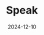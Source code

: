 ---  
layout: startup_page  
title: "Speak"  
id: "speak.com"  
permalink: "/speakspeak.com12102024/"  
website: "https://www.speak.com"  
funding_round: "Series C"  
funding_amount: "$78M"  
investors: "Accel, OpenAI (via its Startup Fund), Khosla Ventures, Y Combinator"  
about: "Speak is an AI-powered language learning platform that teaches languages by simulating how native speakers learn, focusing on conversational practice. It uses AI to generate audio conversations and analyzes user responses to improve their language skills, offering a unique approach compared to traditional reading and writing methods. The platform currently focuses on English language learning, but plans to expand to other languages such as Spanish and French."  
markets: "EdTech, AI, Language Learning, Speech Recognition, Educational Software, Education and Training Services (B2B), Educational and Training Services (B2C)"  
hq: "San Francisco, California, United States"  
founded_year: "2015"  
linkedin: "https://www.linkedin.com/company/usespeak"  
twitter: "https://x.com/speak"  
instagram: ""  
facebook: ""  
crunchbase: "https://www.crunchbase.com/organization/speak-3"  
pitchbook: "https://pitchbook.com/profiles/company/178888-96"  

date_display: "10-Dec-2024"  
date: "2024-12-10"

# SEO Optimization  
meta_title: "Speak - Series C Funding ($78M)"  
meta_description: "Speak, Speak is an AI-powered language learning platform that teaches languages by simulating how native speakers learn, focusing on conversational practice...."  
meta_keywords: "Speak, EdTech, AI, Language Learning, Speech Recognition, Educational Software, Education and Training Services (B2B), Educational and Training Services (B2C), Series C funding"  
canonical_url: "https://startup.projectstartups.com/speakspeak.com12102024/"  
---